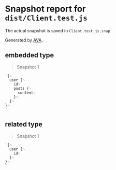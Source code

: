 # Snapshot report for `dist/Client.test.js`

The actual snapshot is saved in `Client.test.js.snap`.

Generated by [AVA](https://ava.li).

## embedded type

> Snapshot 1

    `{␊
      user {␊
        id␊
        posts {␊
          content␊
        }␊
      }␊
    }␊
    `

## related type

> Snapshot 1

    `{␊
      user {␊
        id␊
      }␊
    }␊
    `
